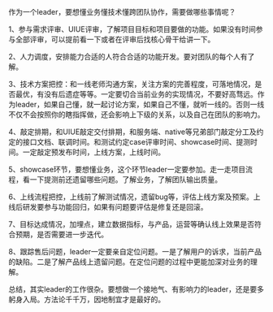 作为一个leader，要想懂业务懂技术懂跨团队协作，需要做哪些事情呢？

1、参与需求评审、UIUE评审，了解项目目标和项目要做的功能。如果没有时间参与全部评审，可以提前看一下或者在评审后找核心骨干给讲一下。

2、人力调度，安排能力合适的人符合合适的功能开发。要对团队的每个人有了解。

3、技术方案把控：和一线老师沟通方案，关注方案的完善程度，可落地情况，是否最优，有没有后遗症等等。一定要切合当前业务的实现情况，不要好高骛远。作为leader，如果自己懂，就一起讨论方案，如果自己不懂，就听一线的。否则一线不仅不会按照你的瞎指挥做，还会影响上下级的关系，以及自己在团队的影响力。

4、敲定排期，和UIUE敲定交付排期，和服务端、native等兄弟部门敲定分工及约定的接口文档、联调时间。和测试约定case评审时间、showcase时间、提测时间。一定敲定预发布时间，上线方案，上线时间。

5、showcase环节，要想懂业务，这个环节leader一定要参加。走一走项目流程，看一下提测前还遗留哪些问题。了解业务，了解团队输出质量。

6、上线流程把控，上线前了解测试情况，遗留bug等，评估上线方案及预案。上线后研发要参与功能回归，如果有问题要评估是修复还是回滚。

7、目标达成情况，加埋点，建立数据指标，与产品，运营等确认线上效果是否符合预期，是否需要进一步迭代。

8、跟踪售后问题，leader一定要亲自定位问题。一是了解用户的诉求，当前产品的缺陷。二是了解产品线上遗留问题。在定位问题的过程中更能加深对业务的理解。

总结，其实leader的工作很杂。要想做一个接地气、有影响力的leader，还是要多躬身入局。方法论千千万，因地制宜才是最好的。
